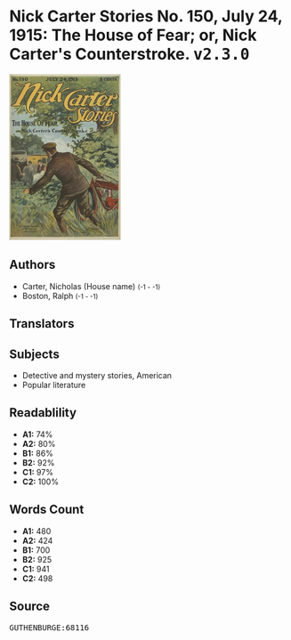# Nick Carter Stories No. 150, July 24, 1915: The House of Fear; or, Nick Carter's Counterstroke. <kbd>v2.3.0</kbd>

![](./cover.medium.jpg "")

## Authors


 - Carter, Nicholas (House name) <small>(-1 - -1)</small>
 - Boston, Ralph <small>(-1 - -1)</small>

## Translators



## Subjects


 - Detective and mystery stories, American
 - Popular literature

## Readablility


 - **A1:** 74%
 - **A2:** 80%
 - **B1:** 86%
 - **B2:** 92%
 - **C1:** 97%
 - **C2:** 100%

## Words Count


 - **A1:** 480
 - **A2:** 424
 - **B1:** 700
 - **B2:** 925
 - **C1:** 941
 - **C2:** 498

## Source


<kbd>GUTHENBURGE:68116</kbd>
